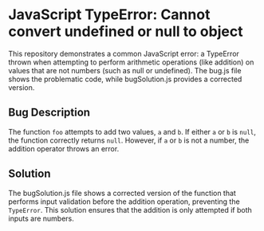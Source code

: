 # JavaScript TypeError: Cannot convert undefined or null to object

This repository demonstrates a common JavaScript error: a TypeError thrown when attempting to perform arithmetic operations (like addition) on values that are not numbers (such as null or undefined).  The bug.js file shows the problematic code, while bugSolution.js provides a corrected version.

## Bug Description
The function `foo` attempts to add two values, `a` and `b`. If either `a` or `b` is `null`, the function correctly returns `null`. However, if `a` or `b` is not a number, the addition operator throws an error.

## Solution
The bugSolution.js file shows a corrected version of the function that performs input validation before the addition operation, preventing the `TypeError`.  This solution ensures that the addition is only attempted if both inputs are numbers.
